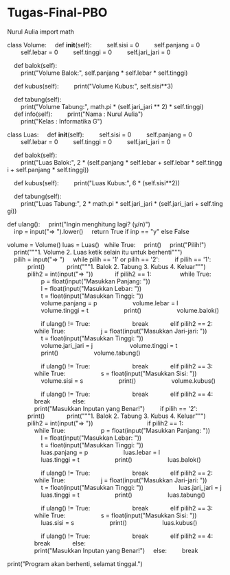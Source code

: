 # Tugas-Final-PBO
Nurul Aulia 
import math 
  
 class Volume: 
     def __init__(self): 
         self.sisi = 0 
         self.panjang = 0  
         self.lebar = 0 
         self.tinggi = 0 
         self.jari_jari = 0 
  
     def balok(self): 
         print("Volume Balok:", self.panjang * self.lebar * self.tinggi) 
  
     def kubus(self): 
         print("Volume Kubus:", self.sisi**3) 
  
     def tabung(self): 
         print("Volume Tabung:", math.pi * (self.jari_jari ** 2) * self.tinggi) 
          
     def info(self): 
         print("Nama : Nurul Aulia") 
         print("Kelas : Informatika G") 
  
 class Luas: 
     def __init__(self): 
         self.sisi = 0 
         self.panjang = 0  
         self.lebar = 0 
         self.tinggi = 0 
         self.jari_jari = 0 
  
     def balok(self): 
         print("Luas Balok:", 2 * (self.panjang * self.lebar + self.lebar * self.tinggi + self.panjang * self.tinggi)) 
  
     def kubus(self): 
         print("Luas Kubus:", 6 * (self.sisi**2)) 
  
     def tabung(self): 
         print("Luas Tabung:", 2 * math.pi * self.jari_jari * (self.jari_jari + self.tinggi)) 
  
 def ulang(): 
     print("Ingin menghitung lagi? (y/n)") 
     inp = input("=> ").lower() 
     return True if inp == "y" else False 
  
 volume = Volume() 
 luas = Luas() 
   
 while True: 
     print() 
     print("Pilih!") 
     print("""1. Volume 
 2. Luas 
 ketik selain itu untuk berhenti""") 
     pilih = input("=> ") 
     while pilih == '1' or pilih == '2': 
         if pilih == '1': 
             print() 
             print("""1. Balok 
 2. Tabung 
 3. Kubus 
 4. Keluar""") 
             pilih2 = int(input("=> ")) 
             if pilih2 == 1: 
                 while True: 
                     p = float(input("Masukkan Panjang: ")) 
                     l = float(input("Masukkan Lebar: ")) 
                     t = float(input("Masukkan Tinggi: ")) 
                     volume.panjang = p 
                     volume.lebar = l 
                     volume.tinggi = t 
                     print() 
                     volume.balok() 
  
                     if ulang() != True: 
                         break 
             elif pilih2 == 2: 
                 while True: 
                     j = float(input("Masukkan Jari-jari: ")) 
                     t = float(input("Masukkan Tinggi: ")) 
                     volume.jari_jari = j  
                     volume.tinggi = t 
                     print() 
                     volume.tabung() 
  
                     if ulang() != True: 
                         break 
             elif pilih2 == 3: 
                 while True: 
                     s = float(input("Masukkan Sisi: ")) 
                     volume.sisi = s 
                     print() 
                     volume.kubus() 
  
                     if ulang() != True: 
                         break 
             elif pilih2 == 4: 
                 break 
             else: 
                 print("Masukkan Inputan yang Benar!") 
         if pilih == '2': 
             print() 
             print("""1. Balok 
 2. Tabung 
 3. Kubus 
 4. Keluar""") 
             pilih2 = int(input("=> ")) 
                    
             if pilih2 == 1: 
                 while True: 
                     p = float(input("Masukkan Panjang: ")) 
                     l = float(input("Masukkan Lebar: ")) 
                     t = float(input("Masukkan Tinggi: ")) 
                     luas.panjang = p 
                     luas.lebar = l 
                     luas.tinggi = t 
                     print() 
                     luas.balok() 
  
                     if ulang() != True: 
                         break 
             elif pilih2 == 2: 
                 while True: 
                     j = float(input("Masukkan Jari-jari: ")) 
                     t = float(input("Masukkan Tinggi: ")) 
                     luas.jari_jari = j  
                     luas.tinggi = t 
                     print() 
                     luas.tabung() 
  
                     if ulang() != True: 
                         break 
             elif pilih2 == 3: 
                 while True: 
                     s = float(input("Masukkan Sisi: ")) 
                     luas.sisi = s 
                     print() 
                     luas.kubus() 
  
                     if ulang() != True: 
                         break 
             elif pilih2 == 4: 
                 break 
             else: 
                 print("Masukkan Inputan yang Benar!") 
     else: 
         break 
  
 print("Program akan berhenti, selamat tinggal.")
